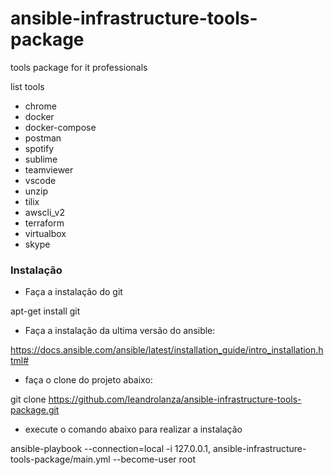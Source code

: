 # ansible-infrastructure-tools-package
 tools package for it professionals

list tools

- chrome
- docker
- docker-compose
- postman
- spotify
- sublime
- teamviewer
- vscode
- unzip
- tilix
- awscli_v2
- terraform
- virtualbox
- skype

### Instalação

 - Faça a instalação do git

 apt-get install git

  - Faça a instalação da ultima versão do ansible:

  https://docs.ansible.com/ansible/latest/installation_guide/intro_installation.html#

 - faça o clone do projeto abaixo:

 git clone https://github.com/leandrolanza/ansible-infrastructure-tools-package.git

 - execute o comando abaixo para realizar a instalação

 ansible-playbook --connection=local -i 127.0.0.1, ansible-infrastructure-tools-package/main.yml --become-user root

